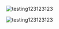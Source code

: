 ![testing123123123](/var/www/apps/images/unite-help/testing123123123.jpg)

![testing123123123](http://s5.favim.com/orig/53/cool-funny-haha-lol-Favim.com-495079.jpg)